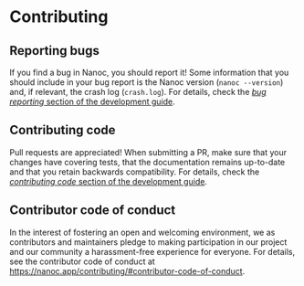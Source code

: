 Contributing
============

Reporting bugs
--------------

If you find a bug in Nanoc, you should report it! Some information that you should include in your bug report is the Nanoc version (`nanoc --version`) and, if relevant, the crash log (`crash.log`). For details, check the [*bug reporting* section of the development guide](https://nanoc.app/development/#reporting-bugs).

Contributing code
-----------------

Pull requests are appreciated! When submitting a PR, make sure that your changes have covering tests, that the documentation remains up-to-date and that you retain backwards compatibility. For details, check the [*contributing code* section of the development guide](https://nanoc.app/development/#contributing-code).

Contributor code of conduct
---------------------------

In the interest of fostering an open and welcoming environment, we as contributors and maintainers pledge to making participation in our project and our community a harassment-free experience for everyone. For details, see the contributor code of conduct at https://nanoc.app/contributing/#contributor-code-of-conduct.

